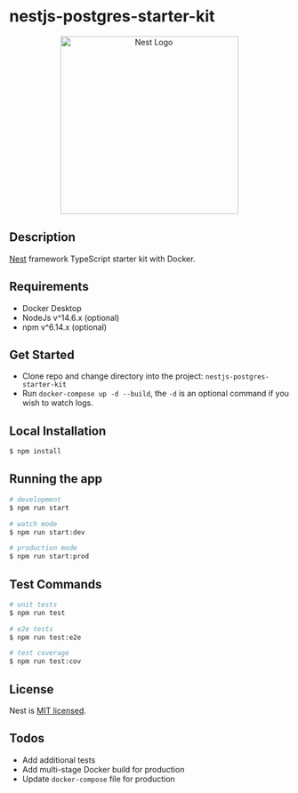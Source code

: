 # nestjs-postgres-starter-kit

<p align="center">
  <a href="http://nestjs.com/" target="blank"><img src="https://nestjs.com/img/logo_text.svg" width="320" alt="Nest Logo" /></a>
</p>

## Description

[Nest](https://github.com/nestjs/nest) framework TypeScript starter kit with Docker.

## Requirements

- Docker Desktop
- NodeJs v^14.6.x (optional)
- npm v^6.14.x (optional)
 
## Get Started

- Clone repo and change directory into the project: `nestjs-postgres-starter-kit`
- Run `docker-compose up -d --build`, the `-d` is an optional command if you wish to watch logs.

## Local Installation

```bash
$ npm install
```

## Running the app

```bash
# development
$ npm run start

# watch mode
$ npm run start:dev

# production mode
$ npm run start:prod
```

## Test Commands

```bash
# unit tests
$ npm run test

# e2e tests
$ npm run test:e2e

# test coverage
$ npm run test:cov
```

## License

Nest is [MIT licensed](LICENSE).

## Todos

- Add additional tests
- Add multi-stage Docker build for production
- Update `docker-compose` file for production
